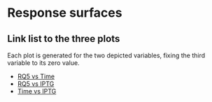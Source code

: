 # Response surfaces

## Link list to the three plots

Each plot is generated for the two depicted variables, fixing the third variable to its zero value.

* [RQ5 vs Time](https://ferbracalente.github.io/Paper_cocultivo/RQ5vsTime.html)
* [RQ5 vs IPTG](https://ferbracalente.github.io/Paper_cocultivo/RQ5vsIPTG.html)
* [Time vs IPTG](https://ferbracalente.github.io/Paper_cocultivo/TimevsIPTG.html)
